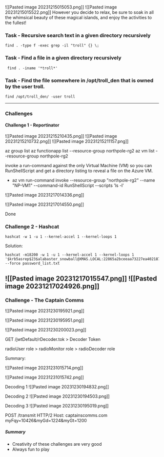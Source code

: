 
![[Pasted image 20231215015053.png]]
![[Pasted image 20231215015522.png]]
However you decide to relax, be sure to soak in all the whimsical beauty of these magical islands, and enjoy the activities to the fullest!

### Task - Recursive search text in a given directory recursively
```
find . -type f -exec grep -il "troll" {} \;
```
### Task - Find a file in a given directory recursively
```
 find . -iname '*troll*'
```

### Task - Find the file somewhere in /opt/troll_den that is owned by the user troll.
```
find /opt/troll_den/ -user troll
```

------
### Challenges
#### Challenge 1 - Reportinator
![[Pasted image 20231215210435.png]]
![[Pasted image 20231215210732.png]]
![[Pasted image 20231215211157.png]]



az group list
az functionapp list --resource-group northpole-rg2
az vm list --resource-group northpole-rg2


invoke a run-command against the only Virtual Machine (VM) so you can RunShellScript and get a directory listing to reveal a file on the Azure VM.
- az vm run-command invoke --resource-group "northpole-rg2" --name "NP-VM1" --command-id RunShellScript --scripts 'ls -l'

![[Pasted image 20231217014336.png]]

![[Pasted image 20231217014550.png]]

Done

### Challenge 2 - Hashcat

`hashcat -w 1 -u 1 --kernel-accel 1 --kernel-loops 1`

Solution:
```
hashcat -m18200 -w 1 -u 1 --kernel-accel 1 --kernel-loops 1 '$krb5asrep$23$alabaster_snowball@XMAS.LOCAL:22865a2bceeaa73227ea4021879eda02$8f07417379e610e2dcb0621462fec3675bb5a850aba31837d541e50c622dc5faee60e48e019256e466d29b4d8c43cbf5bf7264b12c21737499cfcb73d95a903005a6ab6d9689ddd2772b908fc0d0aef43bb34db66af1dddb55b64937d3c7d7e93a91a7f303fef96e17d7f5479bae25c0183e74822ac652e92a56d0251bb5d975c2f2b63f4458526824f2c3dc1f1fcbacb2f6e52022ba6e6b401660b43b5070409cac0cc6223a2bf1b4b415574d7132f2607e12075f7cd2f8674c33e40d8ed55628f1c3eb08dbb8845b0f3bae708784c805b9a3f4b78ddf6830ad0e9eafb07980d7f2e270d8dd1966' --force password_list.txt
```

![[Pasted image 20231217015547.png]]
![[Pasted image 20231217024926.png]]
---------

### Challenge - The Captain Comms
![[Pasted image 20231230195921.png]]

![[Pasted image 20231230195951.png]]

![[Pasted image 20231230200023.png]]

GET /jwtDefault/rDecoder.tok > Decoder Token

radioUser role > radioMonitor role > radioDecoder role

Summary:


![[Pasted image 20231231015714.png]]

![[Pasted image 20231231015742.png]]

Decoding 1
![[Pasted image 20231230194832.png]]

Decoding 2
![[Pasted image 20231230194503.png]]

Decoding 3
![[Pasted image 20231230195019.png]]

POST /transmit HTTP/2
Host: captainscomms.com
myFqy=10426&myGd=1224&myGt=1200
##### Summary
- Creativity of these challenges are very good
- Always fun to play 